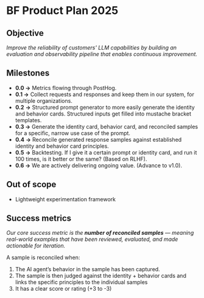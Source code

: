 # BF Product Plan 2025

## Objective

_Improve the reliability of customers' LLM capabilities by building an
evaluation and observability pipeline that enables continuous improvement._

## Milestones

- **0.0 →** Metrics flowing through PostHog.
- **0.1 →** Collect requests and responses and keep them in our system, for
  multiple organizations.
- **0.2** **→** Structured prompt generator to more easily generate the identity
  and behavior cards. Structured inputs get filled into mustache bracket
  templates.
- **0.3 →** Generate the identity card, behavior card, and reconciled samples
  for a specific, narrow use case of the prompt.
- **0.4** **→** Reconcile generated response samples against established
  identity and behavior card principles.
- **0.5** **→** Backtesting. If I give it a certain prompt or identity card, and
  run it 100 times, is it better or the same? (Based on RLHF).
- **0.6 →** We are actively delivering ongoing value. (Advance to v1.0).

## Out of scope

- Lightweight experimentation framework

## Success metrics

_Our core success metric is the **number of reconciled samples** — meaning
real-world examples that have been reviewed, evaluated, and made actionable for
iteration._

A sample is reconciled when:

1. The AI agent’s behavior in the sample has been captured.
2. The sample is then judged against the identity + behavior cards and links the
   specific principles to the individual samples
3. It has a clear score or rating (+3 to -3)
